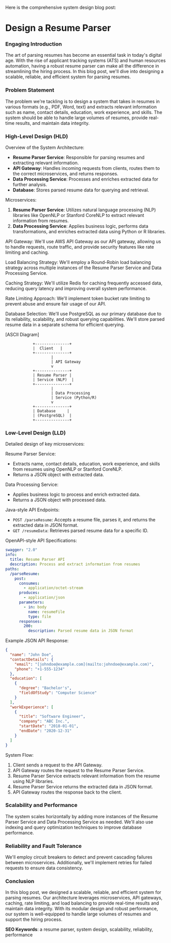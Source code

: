 Here is the comprehensive system design blog post:

**Design a Resume Parser**
======================

### Engaging Introduction
The art of parsing resumes has become an essential task in today's digital age. With the rise of applicant tracking systems (ATS) and human resources automation, having a robust resume parser can make all the difference in streamlining the hiring process. In this blog post, we'll dive into designing a scalable, reliable, and efficient system for parsing resumes.

### Problem Statement
The problem we're tackling is to design a system that takes in resumes in various formats (e.g., PDF, Word, text) and extracts relevant information such as name, contact details, education, work experience, and skills. The system should be able to handle large volumes of resumes, provide real-time results, and maintain data integrity.

### High-Level Design (HLD)
Overview of the System Architecture:

* **Resume Parser Service**: Responsible for parsing resumes and extracting relevant information.
* **API Gateway**: Handles incoming requests from clients, routes them to the correct microservices, and returns responses.
* **Data Processing Service**: Processes and enriches extracted data for further analysis.
* **Database**: Stores parsed resume data for querying and retrieval.

Microservices:

1. **Resume Parser Service**: Utilizes natural language processing (NLP) libraries like OpenNLP or Stanford CoreNLP to extract relevant information from resumes.
2. **Data Processing Service**: Applies business logic, performs data transformations, and enriches extracted data using Python or R libraries.

API Gateway:
We'll use AWS API Gateway as our API gateway, allowing us to handle requests, route traffic, and provide security features like rate limiting and caching.

Load Balancing Strategy:
We'll employ a Round-Robin load balancing strategy across multiple instances of the Resume Parser Service and Data Processing Service.

Caching Strategy:
We'll utilize Redis for caching frequently accessed data, reducing query latency and improving overall system performance.

Rate Limiting Approach:
We'll implement token bucket rate limiting to prevent abuse and ensure fair usage of our API.

Database Selection:
We'll use PostgreSQL as our primary database due to its reliability, scalability, and robust querying capabilities. We'll store parsed resume data in a separate schema for efficient querying.

[ASCII Diagram]
```
            +---------------+
            |  Client   |
            +---------------+
                    |
                    | API Gateway
                    v
            +---------------+
            | Resume Parser |
            | Service (NLP)  |
            +---------------+
                    |
                    | Data Processing
                    | Service (Python/R)
                    v
            +---------------+
            | Database     |
            | (PostgreSQL)  |
            +---------------+
```

### Low-Level Design (LLD)
Detailed design of key microservices:

Resume Parser Service:
* Extracts name, contact details, education, work experience, and skills from resumes using OpenNLP or Stanford CoreNLP.
* Returns a JSON object with extracted data.

Data Processing Service:
* Applies business logic to process and enrich extracted data.
* Returns a JSON object with processed data.

Java-style API Endpoints:

* `POST /parseResume`: Accepts a resume file, parses it, and returns the extracted data in JSON format.
* `GET /resumeData`: Retrieves parsed resume data for a specific ID.

OpenAPI-style API Specifications:
```yaml
swagger: "2.0"
info:
  title: Resume Parser API
  description: Process and extract information from resumes
paths:
  /parseResume:
    post:
      consumes:
        - application/octet-stream
      produces:
        - application/json
      parameters:
        - in: body
          name: resumeFile
          type: file
      responses:
        200:
          description: Parsed resume data in JSON format
```

Example JSON API Response:
```json
{
  "name": "John Doe",
  "contactDetails": {
    "email": "[johndoe@example.com](mailto:johndoe@example.com)",
    "phone": "+1-555-1234"
  },
  "education": [
    {
      "degree": "Bachelor's",
      "fieldOfStudy": "Computer Science"
    }
  ],
  "workExperience": [
    {
      "title": "Software Engineer",
      "company": "ABC Inc.",
      "startDate": "2018-01-01",
      "endDate": "2020-12-31"
    }
  ]
}
```

System Flow:

1. Client sends a request to the API Gateway.
2. API Gateway routes the request to the Resume Parser Service.
3. Resume Parser Service extracts relevant information from the resume using NLP libraries.
4. Resume Parser Service returns the extracted data in JSON format.
5. API Gateway routes the response back to the client.

### Scalability and Performance
The system scales horizontally by adding more instances of the Resume Parser Service and Data Processing Service as needed. We'll also use indexing and query optimization techniques to improve database performance.

### Reliability and Fault Tolerance
We'll employ circuit breakers to detect and prevent cascading failures between microservices. Additionally, we'll implement retries for failed requests to ensure data consistency.

### Conclusion
In this blog post, we designed a scalable, reliable, and efficient system for parsing resumes. Our architecture leverages microservices, API gateways, caching, rate limiting, and load balancing to provide real-time results and maintain data integrity. With its modular design and robust performance, our system is well-equipped to handle large volumes of resumes and support the hiring process.

**SEO Keywords**: a resume parser, system design, scalability, reliability, performance